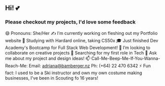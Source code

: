 ## Hi! 💕
### Please checkout my projects, I'd love some feedback 
😄 Pronouns: She/Her
✍️ I’m currently working on fleshing out my Portfolio website
🌱 Studying with Hardard online, taking CS50x 
🎓 Just finished Dev Academy's Bootcamp for Full Stack Web Development!
👯 I’m looking to collaborate on creative projects
🤔 Searching for my first role in Tech
💬 Ask me about my project and design ideas!
📫 Call-Me-Beep-Me-If-You-Wanna-Reach-Me: Email: adriana@bamberger.nz Ph: (+64) 22 470 6342
⚡ Fun fact: I used to be a Ski instructor and own my own costume making businesses, I've been in Scouting fo 16 years!
